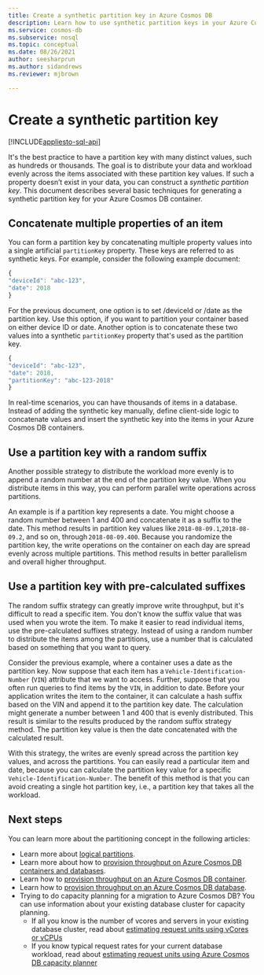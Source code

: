 ```yaml
---
title: Create a synthetic partition key in Azure Cosmos DB
description: Learn how to use synthetic partition keys in your Azure Cosmos DB containers to distribute the data and workload evenly across the partition keys
ms.service: cosmos-db
ms.subservice: nosql
ms.topic: conceptual
ms.date: 08/26/2021
author: seesharprun
ms.author: sidandrews
ms.reviewer: mjbrown

---
```


# Create a synthetic partition key
[!INCLUDE[appliesto-sql-api](../includes/appliesto-sql-api.md)]

It's the best practice to have a partition key with many distinct values, such as hundreds or thousands. The goal is to distribute your data and workload evenly across the items associated with these partition key values. If such a property doesn’t exist in your data, you can construct a *synthetic partition key*. This document describes several basic techniques for generating a synthetic partition key for your Azure Cosmos DB container.

## Concatenate multiple properties of an item

You can form a partition key by concatenating multiple property values into a single artificial `partitionKey` property. These keys are referred to as synthetic keys. For example, consider the following example document:

```JavaScript
{
"deviceId": "abc-123",
"date": 2018
}
```

For the previous document, one option is to set /deviceId or /date as the partition key. Use this option, if you want to partition your container based on either device ID or date. Another option is to concatenate these two values into a synthetic `partitionKey` property that's used as the partition key.

```JavaScript
{
"deviceId": "abc-123",
"date": 2018,
"partitionKey": "abc-123-2018"
}
```

In real-time scenarios, you can have thousands of items in a database. Instead of adding the synthetic key manually, define client-side logic to concatenate values and insert the synthetic key into the items in your Azure Cosmos DB containers.

## Use a partition key with a random suffix

Another possible strategy to distribute the workload more evenly is to append a random number at the end of the partition key value. When you distribute items in this way, you can perform parallel write operations across partitions.

An example is if a partition key represents a date. You might choose a random number between 1 and 400 and concatenate it as a suffix to the date. This method results in partition key values like `2018-08-09.1`,`2018-08-09.2`, and so on, through `2018-08-09.400`. Because you randomize the partition key, the write operations on the container on each day are spread evenly across multiple partitions. This method results in better parallelism and overall higher throughput.

## Use a partition key with pre-calculated suffixes 

The random suffix strategy can greatly improve write throughput, but it's difficult to read a specific item. You don't know the suffix value that was used when you wrote the item. To make it easier to read individual items, use the pre-calculated suffixes strategy. Instead of using a random number to distribute the items among the partitions, use a number that is calculated based on something that you want to query.

Consider the previous example, where a container uses a date as the partition key. Now suppose that each item has a `Vehicle-Identification-Number` (`VIN`) attribute that we want to access. Further, suppose that you often run queries to find items by the `VIN`, in addition to date. Before your application writes the item to the container, it can calculate a hash suffix based on the VIN and append it to the partition key date. The calculation might generate a number between 1 and 400 that is evenly distributed. This result is similar to the results produced by the random suffix strategy method. The partition key value is then the date concatenated with the calculated result.

With this strategy, the writes are evenly spread across the partition key values, and across the partitions. You can easily read a particular item and date, because you can calculate the partition key value for a specific `Vehicle-Identification-Number`. The benefit of this method is that you can avoid creating a single hot partition key, i.e., a partition key that takes all the workload. 

## Next steps

You can learn more about the partitioning concept in the following articles:

* Learn more about [logical partitions](../partitioning-overview.md).
* Learn more about how to [provision throughput on Azure Cosmos DB containers and databases](../set-throughput.md).
* Learn how to [provision throughput on an Azure Cosmos DB container](how-to-provision-container-throughput.md).
* Learn how to [provision throughput on an Azure Cosmos DB database](how-to-provision-database-throughput.md).
* Trying to do capacity planning for a migration to Azure Cosmos DB? You can use information about your existing database cluster for capacity planning.
    * If all you know is the number of vcores and servers in your existing database cluster, read about [estimating request units using vCores or vCPUs](../convert-vcore-to-request-unit.md) 
    * If you know typical request rates for your current database workload, read about [estimating request units using Azure Cosmos DB capacity planner](estimate-ru-with-capacity-planner.md)

